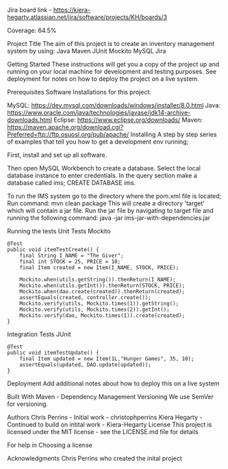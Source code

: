 Jira board link - https://kiera-hegarty.atlassian.net/jira/software/projects/KH/boards/3

Coverage: 64.5%

Project Title
The aim of this project is to create an inventory management system by using: Java Maven JUnit Mockito MySQL Jira

Getting Started
These instructions will get you a copy of the project up and running on your local machine for development and testing purposes. See deployment for notes on how to deploy the project on a live system.

Prerequisites
Software Installations for this project:

MySQL: https://dev.mysql.com/downloads/windows/installer/8.0.html
Java: https://www.oracle.com/java/technologies/javase/jdk14-archive-downloads.html
Eclipse: https://www.eclipse.org/downloads/
Maven: https://maven.apache.org/download.cgi?Preferred=ftp://ftp.osuosl.org/pub/apache/
Installing
A step by step series of examples that tell you how to get a development env running;

First, install and set up all software.

Then open MySQL Workbench to create a database. Select the local database instance to enter credentials. In the query section make a database called ims; CREATE DATABASE ims.

To run the IMS system go to the directory where the pom.xml file is located; Run command: mvn clean package This will create a directory 'target' which will contain a jar file. Run the jar file by navigating to target file and running the following command: java -jar ims-jar-with-dependencies.jar

Running the tests
Unit Tests
Mockito

	@Test
	public void itemTestCreate() {
		final String I_NAME = "The Giver";
		final int STOCK = 25, PRICE = 10;
		final Item created = new Item(I_NAME, STOCK, PRICE);

		Mockito.when(utils.getString()).thenReturn(I_NAME);
		Mockito.when(utils.getInt()).thenReturn(STOCK, PRICE);
		Mockito.when(dao.create(created)).thenReturn(created);
		assertEquals(created, controller.create());
		Mockito.verify(utils, Mockito.times(1)).getString();
		Mockito.verify(utils, Mockito.times(2)).getInt();
		Mockito.verify(dao, Mockito.times(1)).create(created);
	}
Integration Tests
JUnit

	@Test
	public void itemTestUpdate() {
		final Item updated = new Item(1L,"Hunger Games", 35, 10);
		assertEquals(updated, DAO.update(updated));
	}
	
Deployment
Add additional notes about how to deploy this on a live system

Built With
Maven - Dependency Management
Versioning
We use SemVer for versioning.

Authors
Chris Perrins - Initial work - christophperrins
Kiera Hegarty - Continued to build on intital work - Kiera-Hegarty
License
This project is licensed under the MIT license - see the LICENSE.md file for details

For help in Choosing a license

Acknowledgments
Chris Perrins who created the inital project
